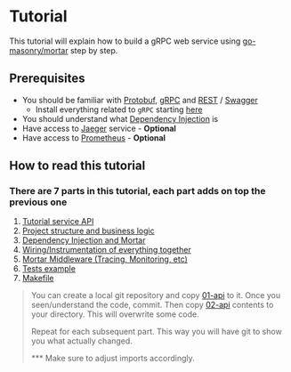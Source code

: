 # Tutorial

This tutorial will explain how to build a gRPC web service using [go-masonry/mortar](https://github.com/go-masonry/mortar) step by step.

## Prerequisites

- You should be familiar with [Protobuf](https://developers.google.com/protocol-buffers), [gRPC](https://grpc.io) and [REST](https://en.wikipedia.org/wiki/Representational_state_transfer) / [Swagger](https://en.wikipedia.org/wiki/OpenAPI_Specification)
  - Install everything related to `gRPC` starting [here](https://developers.google.com/protocol-buffers/docs/gotutorial)
- You should understand what [Dependency Injection](https://en.wikipedia.org/wiki/Dependency_injection) is
- Have access to [Jaeger](https://www.jaegertracing.io/docs/1.18/getting-started) service - **Optional**
- Have access to [Prometheus](https://prometheus.io) - **Optional**

## How to read this tutorial

### There are 7 parts in this tutorial, each part adds on top the previous one

1. [Tutorial service API](01-api)
2. [Project structure and business logic](02-logic)
3. [Dependency Injection and Mortar](03-mortar)
4. [Wiring/Instrumentation of everything together](04-instrumentation)
5. [Mortar Middleware (Tracing, Monitoring, etc)](05-middleware)
6. [Tests example](06-tests)
7. [Makefile](07-makefile)

>You can create a local git repository and copy [01-api](01-api/) to it. Once you seen/understand the code, commit. Then copy [02-api](02-logic/) contents to your directory. This will overwrite some code.
>
>Repeat for each subsequent part. This way you will have git to show you what actually changed.
>
>*** Make sure to adjust imports accordingly.

